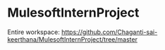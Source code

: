 # MulesoftInternProject

Entire workspace:
https://github.com/Chaganti-sai-keerthana/MulesoftInternProject/tree/master
